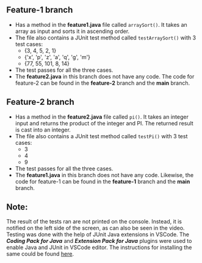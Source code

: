 ## Feature-1 branch
- Has a method in the **feature1.java** file called ```arraySort()```. It takes an array as input and sorts it in ascending order. 
- The file also contains a JUnit test method called ```testArraySort()``` with 3 test cases:
    - {3, 4, 5, 2, 1}
    - {'x', 'p', 'z', 'a', 'q', 'g', 'm'}
    - {77, 55, 101, 8, 14}
- The test passes for all the three cases. 
- The **feature2.java** in this branch does not have any code. The code for feature-2 can be found in the **feature-2** branch and the **main** branch.
   
 
## Feature-2 branch
- Has a method in the **feature2.java** file called ```pi()```. It takes an integer input and returns the product of the integer and PI. The returned result is cast into an integer. 
- The file also contains a JUnit test method called ```testPi()``` with 3 test cases:
    - 3
    - 4
    - 9
- The test passes for all the three cases. 
- The **feature1.java** in this branch does not have any code. Likewise, the code for feature-1 can be found in the **feature-1** branch and the **main** branch.

## Note:
The result of the tests ran are not printed on the console. Instead, it is notified on the left side of the screen, as can also be seen in the video. Testing was done with the help of JUnit Java extensions in VSCode.
The ***Coding Pack for Java*** and ***Extension Pack for Java*** plugins were used to enable Java and JUnit in VSCode editor. The instructions for installing the same could be found [here](https://code.visualstudio.com/docs/languages/java).

